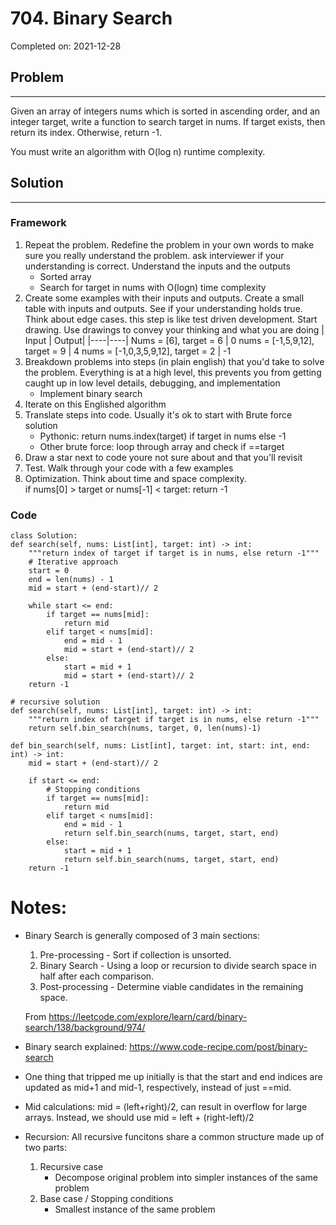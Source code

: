 # 704. Binary Search

Completed on: 2021-12-28

## Problem 
- - -
Given an array of integers nums which is sorted in ascending order, and an integer target, write a function to search target in nums. If target exists, then return its index. Otherwise, return -1.
 
You must write an algorithm with O(log n) runtime complexity.

## Solution
- - - 
### Framework
1. Repeat the problem. Redefine the problem in your own words to make sure you really understand the problem. ask interviewer if your understanding is correct. Understand the inputs and the outputs 
	- Sorted array
	- Search for target in nums with O(logn) time complexity
2. Create some examples with their inputs and outputs. Create a small table with inputs and outputs. See if your understanding holds true. Think about edge cases. this step is like test driven development. Start drawing. Use drawings to convey your thinking and what you are doing 
	| Input | Output|
    |----|----|
    Nums = [6], target = 6 | 0
	nums = [-1,5,9,12], target = 9 | 4
	nums = [-1,0,3,5,9,12], target = 2 | -1
3. Breakdown problems into steps (in plain english) that you'd take to solve the problem. Everything is at a high level, this prevents you from getting caught up in low level details, debugging, and implementation 
	- Implement binary search
4. Iterate on this Englished algorithm 
5. Translate steps into code. Usually it's ok to start with Brute force solution 
	- Pythonic: return nums.index(target) if target in nums else -1
	- Other brute force: loop through array and check if ==target
6. Draw a star next to code youre not sure about and that you'll revisit 
7. Test. Walk through your code with a few examples 
8. Optimization. Think about time and space complexity.  
    if nums[0] > target or nums[-1] < target:
        return -1

### Code
    class Solution:
    def search(self, nums: List[int], target: int) -> int:
        """return index of target if target is in nums, else return -1"""        
        # Iterative approach
        start = 0
        end = len(nums) - 1
        mid = start + (end-start)// 2
        
        while start <= end:
            if target == nums[mid]:
                return mid
            elif target < nums[mid]:
                end = mid - 1
                mid = start + (end-start)// 2
            else:
                start = mid + 1
                mid = start + (end-start)// 2
        return -1

    # recursive solution
    def search(self, nums: List[int], target: int) -> int:
        """return index of target if target is in nums, else return -1"""  
        return self.bin_search(nums, target, 0, len(nums)-1)
    
    def bin_search(self, nums: List[int], target: int, start: int, end: int) -> int:
        mid = start + (end-start)// 2

        if start <= end:
            # Stopping conditions
            if target == nums[mid]:
                return mid
            elif target < nums[mid]:
                end = mid - 1
                return self.bin_search(nums, target, start, end)
            else:
                start = mid + 1
                return self.bin_search(nums, target, start, end)
        return -1


# Notes:
- Binary Search is generally composed of 3 main sections:
    1. Pre-processing - Sort if collection is unsorted.
    2. Binary Search - Using a loop or recursion to divide search space in half after each comparison.
    3. Post-processing - Determine viable candidates in the remaining space.  

    From <https://leetcode.com/explore/learn/card/binary-search/138/background/974/>

- Binary search explained: https://www.code-recipe.com/post/binary-search
- One thing that tripped me up initially is that the start and end indices are updated as mid+1 and mid-1, respectively, instead of just ==mid. 
- Mid calculations: 
	mid = (left+right)/2, can result in overflow for large arrays. Instead, we should use
	mid = left + (right-left)/2
- Recursion: All recursive funcitons share a common structure made up of two parts:
    1. Recursive case
        - Decompose original problem into simpler instances of the same problem
    2. Base case / Stopping conditions
        - Smallest instance of the same problem
 
